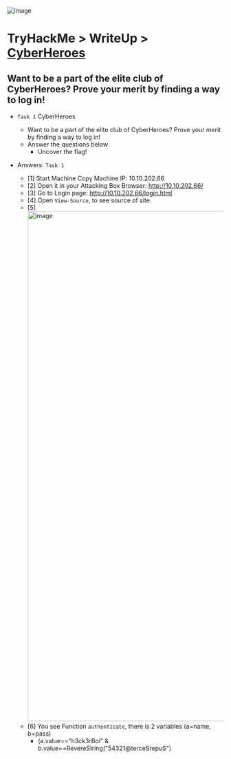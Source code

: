 ![image](https://user-images.githubusercontent.com/51442719/172730126-bc48a2be-6103-45e5-b51a-492af4579be1.png)

# TryHackMe > WriteUp > [CyberHeroes](https://tryhackme.com/room/cyberheroes)

## Want to be a part of the elite club of CyberHeroes? Prove your merit by finding a way to log in!

- `Task 1`  CyberHeroes
  - Want to be a part of the elite club of CyberHeroes? Prove your merit by finding a way to log in!
  - Answer the questions below
    - Uncover the flag!

- Answers: `Task 1` 
  - [1] Start Machine Copy Machine IP: 10.10.202.66
  - [2] Open it in your Attacking Box Browser: http://10.10.202.66/
  - [3] Go to Login page: http://10.10.202.66/login.html
  - [4] Open `View-Source`, to see source of site.
  - [5] <img width="1186" alt="image" src="https://user-images.githubusercontent.com/51442719/170817566-3acdad8d-67f5-4739-a863-bca19e759507.png">
  - [6] You see Function `authenticate`, there is 2 variables (a=name, b=pass)
    - (a.value=="h3ck3rBoi" & b.value==RevereString("54321@terceSrepuS")


